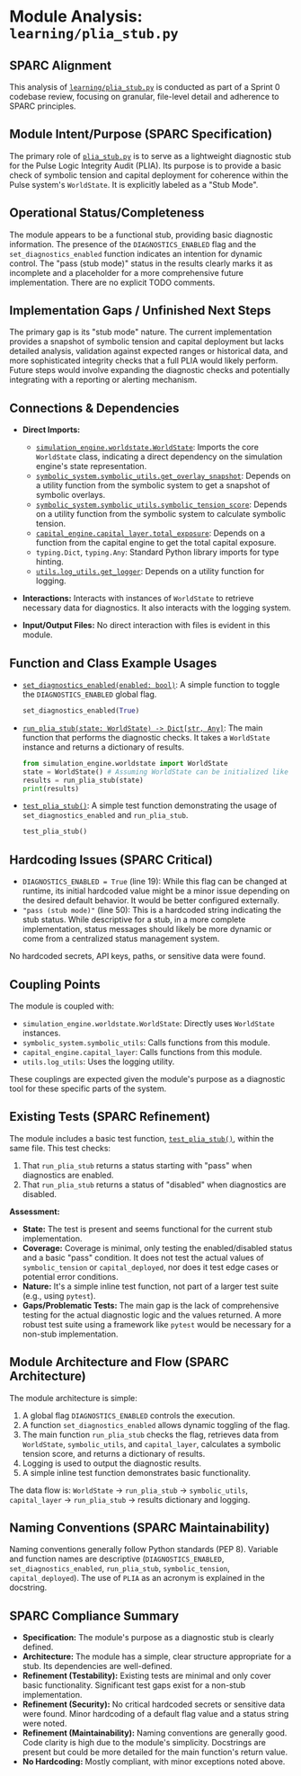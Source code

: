 # Module Analysis: `learning/plia_stub.py`

## SPARC Alignment

This analysis of [`learning/plia_stub.py`](learning/plia_stub.py:1) is conducted as part of a Sprint 0 codebase review, focusing on granular, file-level detail and adherence to SPARC principles.

## Module Intent/Purpose (SPARC Specification)

The primary role of [`plia_stub.py`](learning/plia_stub.py:1) is to serve as a lightweight diagnostic stub for the Pulse Logic Integrity Audit (PLIA). Its purpose is to provide a basic check of symbolic tension and capital deployment for coherence within the Pulse system's `WorldState`. It is explicitly labeled as a "Stub Mode".

## Operational Status/Completeness

The module appears to be a functional stub, providing basic diagnostic information. The presence of the `DIAGNOSTICS_ENABLED` flag and the `set_diagnostics_enabled` function indicates an intention for dynamic control. The "pass (stub mode)" status in the results clearly marks it as incomplete and a placeholder for a more comprehensive future implementation. There are no explicit TODO comments.

## Implementation Gaps / Unfinished Next Steps

The primary gap is its "stub mode" nature. The current implementation provides a snapshot of symbolic tension and capital deployment but lacks detailed analysis, validation against expected ranges or historical data, and more sophisticated integrity checks that a full PLIA would likely perform. Future steps would involve expanding the diagnostic checks and potentially integrating with a reporting or alerting mechanism.

## Connections & Dependencies

*   **Direct Imports:**
    *   [`simulation_engine.worldstate.WorldState`](simulation_engine/worldstate.py:1): Imports the core `WorldState` class, indicating a direct dependency on the simulation engine's state representation.
    *   [`symbolic_system.symbolic_utils.get_overlay_snapshot`](symbolic_system/symbolic_utils.py:1): Depends on a utility function from the symbolic system to get a snapshot of symbolic overlays.
    *   [`symbolic_system.symbolic_utils.symbolic_tension_score`](symbolic_system/symbolic_utils.py:1): Depends on a utility function from the symbolic system to calculate symbolic tension.
    *   [`capital_engine.capital_layer.total_exposure`](capital_engine/capital_layer.py:1): Depends on a function from the capital engine to get the total capital exposure.
    *   `typing.Dict`, `typing.Any`: Standard Python library imports for type hinting.
    *   [`utils.log_utils.get_logger`](utils/log_utils.py:1): Depends on a utility function for logging.

*   **Interactions:** Interacts with instances of `WorldState` to retrieve necessary data for diagnostics. It also interacts with the logging system.
*   **Input/Output Files:** No direct interaction with files is evident in this module.

## Function and Class Example Usages

*   [`set_diagnostics_enabled(enabled: bool)`](learning/plia_stub.py:21): A simple function to toggle the `DIAGNOSTICS_ENABLED` global flag.
    ```python
    set_diagnostics_enabled(True)
    ```
*   [`run_plia_stub(state: WorldState) -> Dict[str, Any]`](learning/plia_stub.py:29): The main function that performs the diagnostic checks. It takes a `WorldState` instance and returns a dictionary of results.
    ```python
    from simulation_engine.worldstate import WorldState
    state = WorldState() # Assuming WorldState can be initialized like this
    results = run_plia_stub(state)
    print(results)
    ```
*   [`test_plia_stub()`](learning/plia_stub.py:61): A simple test function demonstrating the usage of `set_diagnostics_enabled` and `run_plia_stub`.
    ```python
    test_plia_stub()
    ```

## Hardcoding Issues (SPARC Critical)

*   `DIAGNOSTICS_ENABLED = True` (line 19): While this flag can be changed at runtime, its initial hardcoded value might be a minor issue depending on the desired default behavior. It would be better configured externally.
*   `"pass (stub mode)"` (line 50): This is a hardcoded string indicating the stub status. While descriptive for a stub, in a more complete implementation, status messages should likely be more dynamic or come from a centralized status management system.

No hardcoded secrets, API keys, paths, or sensitive data were found.

## Coupling Points

The module is coupled with:
*   `simulation_engine.worldstate.WorldState`: Directly uses `WorldState` instances.
*   `symbolic_system.symbolic_utils`: Calls functions from this module.
*   `capital_engine.capital_layer`: Calls functions from this module.
*   `utils.log_utils`: Uses the logging utility.

These couplings are expected given the module's purpose as a diagnostic tool for these specific parts of the system.

## Existing Tests (SPARC Refinement)

The module includes a basic test function, [`test_plia_stub()`](learning/plia_stub.py:61), within the same file. This test checks:
1.  That `run_plia_stub` returns a status starting with "pass" when diagnostics are enabled.
2.  That `run_plia_stub` returns a status of "disabled" when diagnostics are disabled.

**Assessment:**
*   **State:** The test is present and seems functional for the current stub implementation.
*   **Coverage:** Coverage is minimal, only testing the enabled/disabled status and a basic "pass" condition. It does not test the actual values of `symbolic_tension` or `capital_deployed`, nor does it test edge cases or potential error conditions.
*   **Nature:** It's a simple inline test function, not part of a larger test suite (e.g., using `pytest`).
*   **Gaps/Problematic Tests:** The main gap is the lack of comprehensive testing for the actual diagnostic logic and the values returned. A more robust test suite using a framework like `pytest` would be necessary for a non-stub implementation.

## Module Architecture and Flow (SPARC Architecture)

The module architecture is simple:
1.  A global flag `DIAGNOSTICS_ENABLED` controls the execution.
2.  A function `set_diagnostics_enabled` allows dynamic toggling of the flag.
3.  The main function `run_plia_stub` checks the flag, retrieves data from `WorldState`, `symbolic_utils`, and `capital_layer`, calculates a symbolic tension score, and returns a dictionary of results.
4.  Logging is used to output the diagnostic results.
5.  A simple inline test function demonstrates basic functionality.

The data flow is: `WorldState` -> `run_plia_stub` -> `symbolic_utils`, `capital_layer` -> `run_plia_stub` -> results dictionary and logging.

## Naming Conventions (SPARC Maintainability)

Naming conventions generally follow Python standards (PEP 8). Variable and function names are descriptive (`DIAGNOSTICS_ENABLED`, `set_diagnostics_enabled`, `run_plia_stub`, `symbolic_tension`, `capital_deployed`). The use of `PLIA` as an acronym is explained in the docstring.

## SPARC Compliance Summary

*   **Specification:** The module's purpose as a diagnostic stub is clearly defined.
*   **Architecture:** The module has a simple, clear structure appropriate for a stub. Its dependencies are well-defined.
*   **Refinement (Testability):** Existing tests are minimal and only cover basic functionality. Significant test gaps exist for a non-stub implementation.
*   **Refinement (Security):** No critical hardcoded secrets or sensitive data were found. Minor hardcoding of a default flag value and a status string were noted.
*   **Refinement (Maintainability):** Naming conventions are generally good. Code clarity is high due to the module's simplicity. Docstrings are present but could be more detailed for the main function's return value.
*   **No Hardcoding:** Mostly compliant, with minor exceptions noted above.

